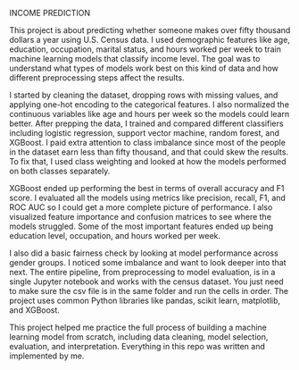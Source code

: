 INCOME PREDICTION 

This project is about predicting whether someone makes over fifty thousand dollars a year using U.S. Census data. I used demographic features like age, education, occupation, marital status, and hours worked per week to train machine learning models that classify income level. The goal was to understand what types of models work best on this kind of data and how different preprocessing steps affect the results.

I started by cleaning the dataset, dropping rows with missing values, and applying one-hot encoding to the categorical features. I also normalized the continuous variables like age and hours per week so the models could learn better. After prepping the data, I trained and compared different classifiers including logistic regression, support vector machine, random forest, and XGBoost. I paid extra attention to class imbalance since most of the people in the dataset earn less than fifty thousand, and that could skew the results. To fix that, I used class weighting and looked at how the models performed on both classes separately.

XGBoost ended up performing the best in terms of overall accuracy and F1 score. I evaluated all the models using metrics like precision, recall, F1, and ROC AUC so I could get a more complete picture of performance. I also visualized feature importance and confusion matrices to see where the models struggled. Some of the most important features ended up being education level, occupation, and hours worked per week.

I also did a basic fairness check by looking at model performance across gender groups. I noticed some imbalance and want to look deeper into that next. The entire pipeline, from preprocessing to model evaluation, is in a single Jupyter notebook and works with the census dataset. You just need to make sure the csv file is in the same folder and run the cells in order. The project uses common Python libraries like pandas, scikit learn, matplotlib, and XGBoost.

This project helped me practice the full process of building a machine learning model from scratch, including data cleaning, model selection, evaluation, and interpretation. Everything in this repo was written and implemented by me.

